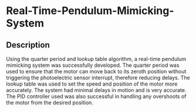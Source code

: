 # Real-Time-Pendulum-Mimicking-System

## Description
Using the quarter period and lookup table algorithm, a real-time pendulum mimicking system was successfully developed. The quarter period was used to ensure that the motor can move back to its zeroth position without triggering the photoelectric sensor interrupt, therefore reducing delays. The lookup table was used to set the speed and position of the motor more accurately. The system had minimal delays in motion and is very accurate. The PID controller used was also successful in handling any overshoots of the motor from the desired position.
